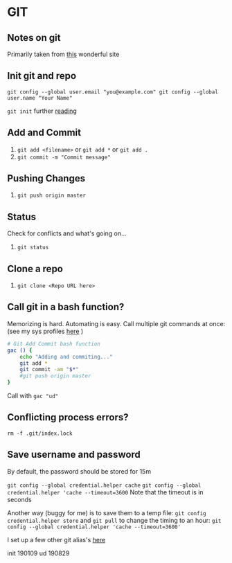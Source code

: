 GIT
=======

Notes on git
---------
Primarily taken from [this](http://rogerdudler.github.io/git-guide/) wonderful site 



Init git and repo
---------
`git config --global user.email "you@example.com"
 git config --global user.name "Your Name"`

`git init`
further [reading](https://help.github.com/en/articles/adding-an-existing-project-to-github-using-the-command-line)



Add and Commit
---------
1. `git add <filename>` or `git add *` or `git add .`
2. `git commit -m "Commit message"`



Pushing Changes
---------
1. `git push origin master`



Status
---------
Check for conflicts and what's going on... 
1. `git status`



Clone a repo
---------
1. `git clone <Repo URL here>`



Call git in a bash function? 
---------
Memorizing is hard. Automating is easy. Call multiple git commands at once:
(see my sys profiles [here](https://github.com/kwcooper/sysConfig) )

```bash
# Git Add Commit bash function
gac () { 
	echo "Adding and commiting..."
    git add * 
    git commit -am "$*"
    #git push origin master
}
```

Call with `gac "ud"`  



Conflicting process errors?
---------
`rm -f .git/index.lock`



Save username and password 
---------
By default, the password should be stored for 15m

`git config --global credential.helper cache`
`git config --global credential.helper 'cache --timeout=3600`
Note that the timeout is in seconds

Another way (buggy for me) is to save them to a temp file:
`git config credential.helper store` and `git pull`
to change the timing to an hour:
`git config --global credential.helper 'cache --timeout=3600'`

I set up a few other git alias's [here](github.com)



init 190109
ud   190829